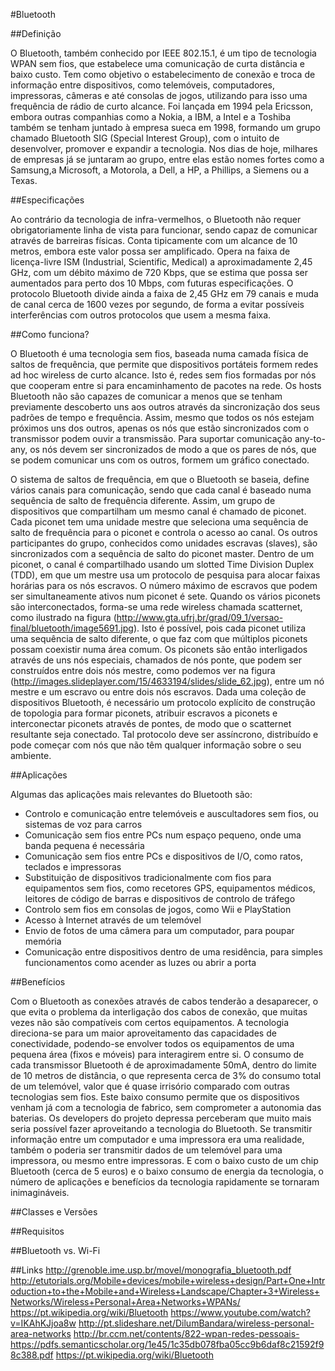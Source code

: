 #Bluetooth

##Definição

O Bluetooth, também conhecido por IEEE 802.15.1, é um tipo de tecnologia WPAN sem fios, que estabelece uma comunicação de curta distância e baixo custo. Tem como objetivo o estabelecimento de conexão e troca de informação entre dispositivos, como telemóveis, computadores, impressoras, câmeras e até consolas de jogos, utilizando para isso uma frequência de rádio de curto alcance. Foi lançada em 1994 pela Ericsson, embora outras companhias como a Nokia, a IBM, a Intel e a Toshiba também se tenham juntado à empresa sueca em 1998, formando um grupo chamado Bluetooth SIG (Special Interest Group), com o intuito de desenvolver, promover e expandir a tecnologia. Nos dias de hoje, milhares de empresas já se juntaram ao grupo, entre elas estão nomes fortes como a Samsung,a Microsoft, a Motorola, a Dell, a HP, a Phillips, a Siemens ou a Texas.

##Especificações

Ao contrário da tecnologia de infra-vermelhos, o Bluetooth não requer obrigatoriamente linha de vista para funcionar, sendo capaz de comunicar através de barreiras físicas. Conta tipicamente com um alcance de 10 metros, embora este valor possa ser amplificado. Opera na faixa de licença-livre ISM (Industrial, Scientific, Medical) a aproximadamente 2,45 GHz, com um débito máximo de 720 Kbps, que se estima que possa ser aumentados para perto dos 10 Mbps, com futuras especificações. O protocolo Bluetooth divide ainda a faixa de 2,45 GHz em 79 canais e muda de canal cerca de 1600 vezes por segundo, de forma a evitar possíveis interferências com outros protocolos que usem a mesma faixa.

##Como funciona?

O Bluetooth é uma tecnologia sem fios, baseada numa camada física de saltos de frequência, que permite que dispositivos portáteis formem redes ad hoc wireless de curto alcance. Isto é, redes sem fios formadas por nós que cooperam entre si para encaminhamento de pacotes na rede. Os hosts Bluetooth não são capazes de comunicar a menos que se tenham previamente descoberto uns aos outros através da sincronização dos seus padrões de tempo e frequência. Assim, mesmo que todos os nós estejam próximos uns dos outros, apenas os nós que estão sincronizados com o transmissor podem ouvir a transmissão. Para suportar comunicação any-to-any, os nós devem ser sincronizados de modo a que os pares de nós, que se podem comunicar uns com os outros, formem um gráfico conectado.

O sistema de saltos de frequência, em que o Bluetooth se baseia, define vários canais para comunicação, sendo que cada canal é baseado numa sequência de salto de frequência diferente. Assim, um grupo de dispositivos que compartilham um mesmo canal é chamado de piconet. Cada piconet tem uma unidade mestre que seleciona uma sequência de salto de frequência para o piconet e controla o acesso ao canal. Os outros participantes do grupo, conhecidos como unidades escravas (slaves), são sincronizados com a sequência de salto do piconet master. Dentro de um piconet, o canal é compartilhado usando um slotted Time Division Duplex (TDD), em que um mestre usa um protocolo de pesquisa para alocar faixas horárias para os nós escravos. O número máximo de escravos que podem ser simultaneamente ativos num piconet é sete. Quando os vários piconets são interconectados, forma-se uma rede wireless chamada scatternet, como ilustrado na figura (http://www.gta.ufrj.br/grad/09_1/versao-final/bluetooth/image5691.jpg). Isto é possível, pois cada piconet utiliza uma sequência de salto diferente, o que faz com que múltiplos piconets possam coexistir numa área comum. Os piconets são então interligados através de uns nós especiais, chamados de nós ponte, que podem ser construídos entre dois nós mestre, como podemos ver na figura (http://images.slideplayer.com/15/4633194/slides/slide_62.jpg), entre um nó mestre e um escravo ou entre dois nós escravos. Dada uma coleção de dispositivos Bluetooth, é necessário um protocolo explícito de construção de topologia para formar piconets, atribuir escravos a piconets e interconectar piconets através de pontes, de modo que o scatternet resultante seja conectado. Tal protocolo deve ser assíncrono, distribuído e pode começar com nós que não têm qualquer informação sobre o seu ambiente.

##Aplicações

Algumas das aplicações mais relevantes do Bluetooth são:

* Controlo e comunicação entre telemóveis e auscultadores sem fios, ou sistemas de voz para carros
* Comunicação sem fios entre PCs num espaço pequeno, onde uma banda pequena é necessária
* Comunicação sem fios entre PCs e dispositivos de I/O, como ratos, teclados e impressoras
* Substituição de dispositivos tradicionalmente com fios para equipamentos sem fios, como recetores GPS, equipamentos médicos, leitores de código de barras e dispositivos de controlo de tráfego
* Controlo sem fios em consolas de jogos, como Wii e PlayStation
* Acesso à Internet através de um telemóvel
* Envio de fotos de uma câmera para um computador, para poupar memória
* Comunicação entre dispositivos dentro de uma residência, para simples funcionamentos como acender as luzes ou abrir a porta

##Benefícios

Com o Bluetooth as conexões através de cabos tenderão a desaparecer, o que evita o problema da interligação dos cabos de conexão, que muitas vezes não são compatíveis com certos equipamentos. A tecnologia direciona-se para um maior aproveitamento das capacidades de conectividade, podendo-se envolver todos os equipamentos de uma pequena área (fixos e móveis) para interagirem entre si. O consumo de cada transmissor Bluetooth é de aproximadamente 50mA, dentro do limite de 10 metros de distância, o que representa cerca de 3% do consumo total de um telemóvel, valor que é quase irrisório comparado com outras tecnologias sem fios. Este baixo consumo permite que os dispositivos venham já com a tecnologia de fabrico, sem comprometer a autonomia das baterias. Os developers do projeto depressa perceberam que muito mais seria possível fazer aproveitando a tecnologia do Bluetooth. Se transmitir informação entre um computador e uma impressora era uma realidade, também o poderia ser transmitir dados de um telemóvel para uma impressora, ou mesmo entre impressoras. E com o baixo custo de um chip Bluetooth (cerca de 5 euros) e o baixo consumo de energia da tecnologia, o número de aplicações e benefícios da tecnologia rapidamente se tornaram inimagináveis.

##Classes e Versões

##Requisitos

##Bluetooth vs. Wi-Fi

##Links
http://grenoble.ime.usp.br/movel/monografia_bluetooth.pdf
http://etutorials.org/Mobile+devices/mobile+wireless+design/Part+One+Introduction+to+the+Mobile+and+Wireless+Landscape/Chapter+3+Wireless+Networks/Wireless+Personal+Area+Networks+WPANs/
https://pt.wikipedia.org/wiki/Bluetooth
https://www.youtube.com/watch?v=IKAhKJjoa8w
http://pt.slideshare.net/DilumBandara/wireless-personal-area-networks
http://br.ccm.net/contents/822-wpan-redes-pessoais-
https://pdfs.semanticscholar.org/1e45/1c35db078fba05cc9b6daf8c21592f98c388.pdf
https://pt.wikipedia.org/wiki/Bluetooth
